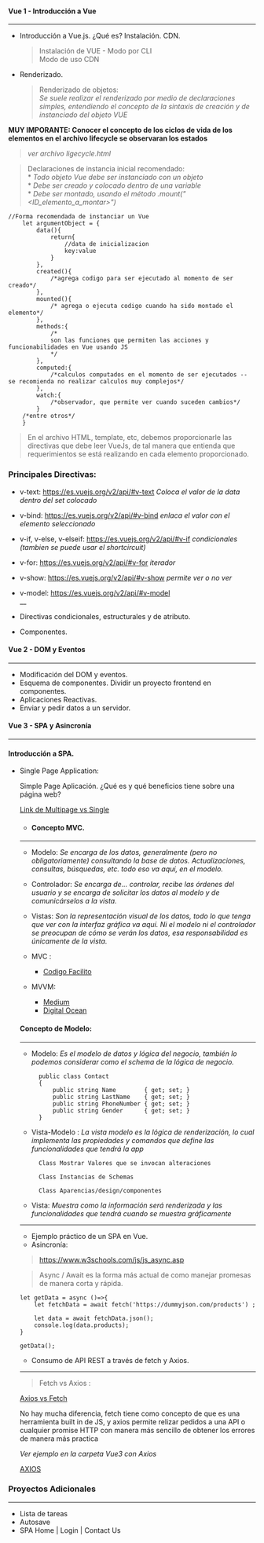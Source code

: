#### Vue 1 - Introducción a Vue
---
- Introducción a Vue.js. ¿Qué es? Instalación. CDN.
    >Instalación de VUE - Modo por CLI\
    >Modo de uso CDN
- Renderizado.
    > Renderizado de objetos:\
    _Se suele realizar el renderizado por medio de declaraciones simples, entendiendo el concepto de la sintaxis de creación y de instanciado del objeto VUE_
    
**MUY IMPORANTE: Conocer el concepto de los ciclos de vida de los elementos en el archivo lifecycle se observaran los estados** 
>  _ver archivo ligecycle.html_

> Declaraciones de instancia inicial recomendado:\
    * _Todo objeto Vue debe ser instanciado con un objeto_\
    * _Debe ser creado y colocado dentro de una variable_\
    * _Debe ser montado, usando el método .mount("<ID_elemento_a_montar>")_
    
```
//Forma recomendada de instanciar un Vue
    let argumentObject = {
        data(){
            return{
                //data de inicializacion 
                key:value
            }
        },
        created(){
            /*agrega codigo para ser ejecutado al momento de ser creado*/
        },
        mounted(){
            /* agrega o ejecuta codigo cuando ha sido montado el elemento*/
        },
        methods:{
            /*
            son las funciones que permiten las acciones y funcionabilidades en Vue usando JS
            */
        },
        computed:{
            /*calculos computados en el momento de ser ejecutados -- se recomienda no realizar calculos muy complejos*/
        },
        watch:{
            /*observador, que permite ver cuando suceden cambios*/
        }
    /*entre otros*/
    }
```    

> En el archivo HTML, template, etc, debemos proporcionarle las directivas que debe leer VueJs, de tal manera que entienda que requerimientos se está realizando en cada elemento proporcionado.

### Principales Directivas:
- v-text: https://es.vuejs.org/v2/api/#v-text
    _Coloca el valor de la data dentro del set colocado_
- v-bind: https://es.vuejs.org/v2/api/#v-bind 
    _enlaca el valor con el elemento seleccionado_
- v-if, v-else, v-elseif: https://es.vuejs.org/v2/api/#v-if 
    _condicionales (tambien se puede usar el shortcircuit)_
- v-for: https://es.vuejs.org/v2/api/#v-for 
    _iterador_
- v-show: https://es.vuejs.org/v2/api/#v-show 
    _permite ver o no ver_
- v-model: https://es.vuejs.org/v2/api/#v-model  
    __
- Directivas condicionales, estructurales y de atributo.
    
- Componentes.



#### Vue 2 - DOM y Eventos
---

- Modificación del DOM y eventos.
- Esquema de componentes. Dividir un proyecto frontend en componentes.
- Aplicaciones Reactivas.
- Enviar y pedir datos a un servidor.

#### Vue 3 - SPA y Asincronía
---

#### Introducción a SPA.

- Single Page Application:

     Simple Page Aplicación. ¿Qué es y qué beneficios tiene sobre una página web?

    [Link de Multipage vs Single](https://medium.com/@NeotericEU/single-page-application-vs-multiple-page-application-2591588efe58)


    - #### Concepto MVC.
    ---

    - Modelo: *Se encarga de los datos, generalmente (pero no obligatoriamente) consultando la base de datos. Actualizaciones, consultas, búsquedas, etc. todo eso va aquí, en el modelo.*

    - Controlador: *Se encarga de... controlar, recibe las órdenes del usuario y se encarga de solicitar los datos al modelo y de comunicárselos a la vista.*

    - Vistas: *Son la representación visual de los datos, todo lo que tenga que ver con la interfaz gráfica va aquí. Ni el modelo ni el controlador se preocupan de cómo se verán los datos, esa responsabilidad es únicamente de la vista.*
        <!-- modelo vista controlador  -->
    - MVC :
        * [Codigo Facilito](https://codigofacilito.com/articulos/mvc-model-view-controller-explicado)
        <!-- vs -->
        <!-- modelo vista viewModel -->
    - MVVM:  
        * [Medium](https://medium.com/@reyes.leomaris/aplicando-el-patr%C3%B3n-de-dise%C3%B1o-mvvm-d4156e51bbe5)
        * [Digital Ocean](https://www.digitalocean.com/community/tutorials/android-mvvm-design-pattern)

    #### Concepto de Modelo:
    ---
    - Modelo: *Es el modelo de datos y lógica del negocio, también lo podemos considerar como el schema de la lógica de negocio.* 
    

            public class Contact
            {
                public string Name        { get; set; }
                public string LastName    { get; set; }
                public string PhoneNumber { get; set; }
                public string Gender      { get; set; }
            }
            
    - Vista-Modelo : *La vista modelo es la lógica de renderización, lo cual implementa las propiedades  y comandos que define las funcionalidades que tendrá la app*
            

            Class Mostrar Valores que se invocan alteraciones

            Class Instancias de Schemas

            Class Aparencias/design/componentes
            
            
    - Vista: *Muestra como la información será renderizada y las funcionalidades que tendrá  cuando se muestra gráficamente*

    ---

    - Ejemplo práctico de un SPA en Vue.
    - Asincronía:
    > https://www.w3schools.com/js/js_async.asp

    >  Async / Await es la forma más actual de como manejar promesas de manera corta y rápida.
    ```
    let getData = async ()=>{
        let fetchData = await fetch('https://dummyjson.com/products') ;
        
        let data = await fetchData.json();
        console.log(data.products);
    }

    getData();

    ```

    - Consumo de API REST a través de fetch y Axios.
    ---
    > Fetch vs Axios :

    [Axios vs Fetch](https://www.geeksforgeeks.org/difference-between-fetch-and-axios-js-for-making-http-requests/#:~:text=Differences%20between%20Axios%20and%20Fetch%3A&text=Axios%20has%20url%20in%20request,installation%20is%20required%20as%20such)

    No hay mucha diferencia, fetch tiene como concepto de que es una herramienta built in de JS, y axios permite relizar pedidos a una API o cualquier promise HTTP con manera más sencillo de obtener los errores de manera más practica

    _Ver ejemplo en la carpeta Vue3 con Axios_
    
    [AXIOS](https://axios-http.com/)


### Proyectos Adicionales
---
- Lista de tareas
- Autosave
- SPA Home | Login | Contact Us
